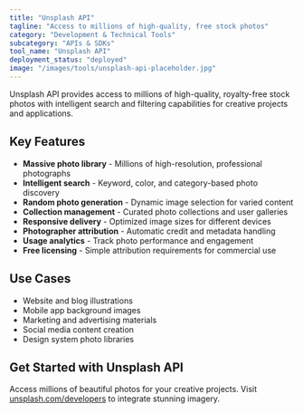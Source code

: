 ```yaml
---
title: "Unsplash API"
tagline: "Access to millions of high-quality, free stock photos"
category: "Development & Technical Tools"
subcategory: "APIs & SDKs"
tool_name: "Unsplash API"
deployment_status: "deployed"
image: "/images/tools/unsplash-api-placeholder.jpg"
---
```

Unsplash API provides access to millions of high-quality, royalty-free stock photos with intelligent search and filtering capabilities for creative projects and applications.

## Key Features

- **Massive photo library** - Millions of high-resolution, professional photographs
- **Intelligent search** - Keyword, color, and category-based photo discovery
- **Random photo generation** - Dynamic image selection for varied content
- **Collection management** - Curated photo collections and user galleries
- **Responsive delivery** - Optimized image sizes for different devices
- **Photographer attribution** - Automatic credit and metadata handling
- **Usage analytics** - Track photo performance and engagement
- **Free licensing** - Simple attribution requirements for commercial use

## Use Cases

- Website and blog illustrations
- Mobile app background images
- Marketing and advertising materials
- Social media content creation
- Design system photo libraries

## Get Started with Unsplash API

Access millions of beautiful photos for your creative projects. Visit [unsplash.com/developers](https://unsplash.com/developers) to integrate stunning imagery.